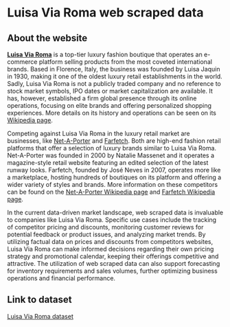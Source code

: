 # Luisa Via Roma web scraped data 

## About the website

**[Luisa Via Roma](https://www.luisaviaroma.com/)** is a top-tier luxury fashion boutique that operates an e-commerce platform selling products from the most coveted international brands. Based in Florence, Italy, the business was founded by Luisa Jaquin in 1930, making it one of the oldest luxury retail establishments in the world. Sadly, Luisa Via Roma is not a publicly traded company and no reference to stock market symbols, IPO dates or market capitalization are available. It has, however, established a firm global presence through its online operations, focusing on elite brands and offering personalized shopping experiences. More details on its history and operations can be seen on its [Wikipedia page](https://en.wikipedia.org/wiki/Luisa_Via_Roma).

Competing against Luisa Via Roma in the luxury retail market are businesses, like [Net-A-Porter](https://www.net-a-porter.com/) and [Farfetch](https://www.farfetch.com/). Both are high-end fashion retail platforms that offer a selection of luxury brands similar to Luisa Via Roma. Net-A-Porter was founded in 2000 by Natalie Massenet and it operates a magazine-style retail website featuring an edited selection of the latest runway looks. Farfetch, founded by José Neves in 2007, operates more like a marketplace, hosting hundreds of boutiques on its platform and offering a wider variety of styles and brands. More information on these competitors can be found on the [Net-A-Porter Wikipedia page](https://en.wikipedia.org/wiki/Net-a-Porter) and [Farfetch Wikipedia page](https://en.wikipedia.org/wiki/Farfetch).

In the current data-driven market landscape, web scraped data is invaluable to companies like Luisa Via Roma. Specific use cases include the tracking of competitor pricing and discounts, monitoring customer reviews for potential feedback or product issues, and analyzing market trends. By utilizing factual data on prices and discounts from competitors websites, Luisa Via Roma can make informed decisions regarding their own pricing strategy and promotional calendar, keeping their offerings competitive and attractive. The utilization of web scraped data can also support forecasting for inventory requirements and sales volumes, further optimizing business operations and financial performance.


## Link to **dataset**

[Luisa Via Roma dataset](https://www.databoutique.com/buy-data-list-subset/Luisa%20Via%20Roma%20web%20scraped%20data/r/recUQmmhseTYtsnl8)
